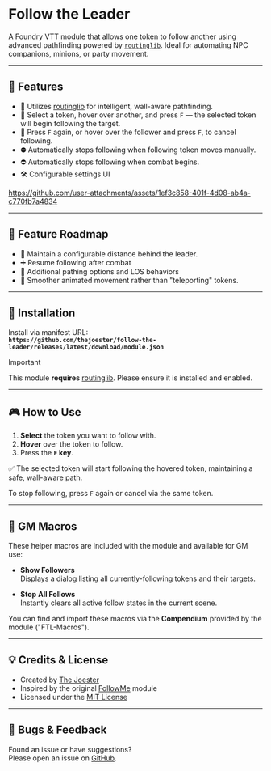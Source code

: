 # Follow the Leader

A Foundry VTT module that allows one token to follow another using advanced pathfinding powered by [`routinglib`](https://github.com/League-of-Foundry-Developers/routinglib). Ideal for automating NPC companions, minions, or party movement.

---

## 🧭 Features

- 🧠 Utilizes [routinglib](https://foundryvtt.com/packages/routinglib) for intelligent, wall-aware pathfinding.
- 🎯 Select a token, hover over another, and press `F` — the selected token will begin following the target.
- 🎯 Press `F` again, or hover over the follower and press `F`, to cancel following.
- ⛔ Automatically stops following when following token moves manually.
- ⛔ Automatically stops following when combat begins.
- 🛠️ Configurable settings UI

https://github.com/user-attachments/assets/1ef3c858-401f-4d08-ab4a-c770fb7a4834


---

## 🚧 Feature Roadmap

- 🚶 Maintain a configurable distance behind the leader.
- ➕ Resume following after combat
- 🧩 Additional pathing options and LOS behaviors
- 🚶 Smoother animated movement rather than "teleporting" tokens. 

---

## 🔧 Installation

Install via manifest URL:  
**`https://github.com/thejoester/follow-the-leader/releases/latest/download/module.json`**

> [!IMPORTANT]  
> This module **requires** [routinglib](https://foundryvtt.com/packages/routinglib). Please ensure it is installed and enabled.

---

## 🎮 How to Use

1. **Select** the token you want to follow with.
2. **Hover** over the token to follow.
3. Press the **`F` key**.

✅ The selected token will start following the hovered token, maintaining a safe, wall-aware path.

To stop following, press `F` again or cancel via the same token.

---

## 🧰 GM Macros

These helper macros are included with the module and available for GM use:

- **Show Followers**  
  Displays a dialog listing all currently-following tokens and their targets.

- **Stop All Follows**  
  Instantly clears all active follow states in the current scene.

You can find and import these macros via the **Compendium** provided by the module ("FTL-Macros").

---
## 💡 Credits & License

- Created by [The Joester](https://github.com/thejoester)  
- Inspired by the original [FollowMe](https://github.com/League-of-Foundry-Developers/followme) module  
- Licensed under the [MIT License](LICENSE)

---

## 🐛 Bugs & Feedback

Found an issue or have suggestions?  
Please open an issue on [GitHub](https://github.com/thejoester/follow-the-leader/issues).
